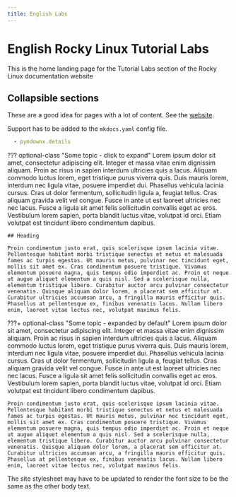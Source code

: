```yaml
---
title: English Labs
---
```


# English Rocky Linux Tutorial Labs

This is the home landing page for the Tutorial Labs section of the Rocky Linux documentation website

## Collapsible sections 

These are a good idea for pages with a lot of content. See the [website](https://facelessuser.github.io/pymdown-extensions/extensions/details/).

Support has to be added to the `mkdocs.yaml` config file.

```yaml
  - pymdownx.details
```

??? optional-class "Some topic - click to expand"
    Lorem ipsum dolor sit amet, consectetur adipiscing elit. Integer et massa vitae enim dignissim aliquam. Proin ac risus in sapien interdum ultricies quis a lacus. Aliquam commodo luctus lorem, eget tristique purus viverra quis. Duis mauris lorem, interdum nec ligula vitae, posuere imperdiet dui. Phasellus vehicula lacinia cursus. Cras ut dolor fermentum, sollicitudin ligula a, feugiat tellus. Cras aliquam gravida velit vel congue. Fusce in ante ut est laoreet ultricies nec nec lacus. Fusce a ligula sit amet felis sollicitudin convallis eget ac eros. Vestibulum lorem sapien, porta blandit luctus vitae, volutpat id orci. Etiam volutpat est tincidunt libero condimentum dapibus.

    ## Heading

    Proin condimentum justo erat, quis scelerisque ipsum lacinia vitae. Pellentesque habitant morbi tristique senectus et netus et malesuada fames ac turpis egestas. Ut mauris metus, pulvinar nec tincidunt eget, mollis sit amet ex. Cras condimentum posuere tristique. Vivamus elementum posuere magna, quis tempus odio imperdiet ac. Proin et neque ut augue aliquet elementum a quis nisl. Sed a scelerisque nulla, elementum tristique libero. Curabitur auctor arcu pulvinar consectetur venenatis. Quisque aliquam dolor lorem, a placerat sem efficitur at. Curabitur ultricies accumsan arcu, a fringilla mauris efficitur quis. Phasellus at pellentesque ex, finibus venenatis lacus. Nullam libero enim, laoreet vitae lectus nec, volutpat maximus felis.

???+ optional-class "Some topic - expanded by default"
    Lorem ipsum dolor sit amet, consectetur adipiscing elit. Integer et massa vitae enim dignissim aliquam. Proin ac risus in sapien interdum ultricies quis a lacus. Aliquam commodo luctus lorem, eget tristique purus viverra quis. Duis mauris lorem, interdum nec ligula vitae, posuere imperdiet dui. Phasellus vehicula lacinia cursus. Cras ut dolor fermentum, sollicitudin ligula a, feugiat tellus. Cras aliquam gravida velit vel congue. Fusce in ante ut est laoreet ultricies nec nec lacus. Fusce a ligula sit amet felis sollicitudin convallis eget ac eros. Vestibulum lorem sapien, porta blandit luctus vitae, volutpat id orci. Etiam volutpat est tincidunt libero condimentum dapibus.

    Proin condimentum justo erat, quis scelerisque ipsum lacinia vitae. Pellentesque habitant morbi tristique senectus et netus et malesuada fames ac turpis egestas. Ut mauris metus, pulvinar nec tincidunt eget, mollis sit amet ex. Cras condimentum posuere tristique. Vivamus elementum posuere magna, quis tempus odio imperdiet ac. Proin et neque ut augue aliquet elementum a quis nisl. Sed a scelerisque nulla, elementum tristique libero. Curabitur auctor arcu pulvinar consectetur venenatis. Quisque aliquam dolor lorem, a placerat sem efficitur at. Curabitur ultricies accumsan arcu, a fringilla mauris efficitur quis. Phasellus at pellentesque ex, finibus venenatis lacus. Nullam libero enim, laoreet vitae lectus nec, volutpat maximus felis.

The site stylesheet may have to be updated to render the font size to be the same as the other body text.



